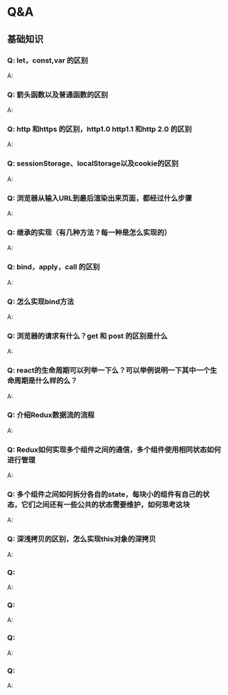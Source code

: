 # Q&A

## 基础知识

### Q: let，const,var 的区别

A:

### Q: 箭头函数以及普通函数的区别 

A:

### Q: http 和https 的区别，http1.0 http1.1 和http 2.0 的区别 

A:
### Q: sessionStorage、localStorage以及cookie的区别

A:

### Q: 浏览器从输入URL到最后渲染出来页面，都经过什么步骤

A:

### Q: 继承的实现（有几种方法？每一种是怎么实现的） 

A:
### Q: bind，apply，call 的区别

A:

### Q: 怎么实现bind方法

A:

### Q: 浏览器的请求有什么？get 和 post 的区别是什么

A:

### Q: react的生命周期可以列举一下么？可以举例说明一下其中一个生命周期是什么样的么？

A:

### Q: 介绍Redux数据流的流程

A:

### Q: Redux如何实现多个组件之间的通信，多个组件使用相同状态如何进行管理

A:
### Q: 多个组件之间如何拆分各自的state，每块小的组件有自己的状态，它们之间还有一些公共的状态需要维护，如何思考这块

A:

### Q: 深浅拷贝的区别，怎么实现this对象的深拷贝

A:

### Q:

A:
### Q:

A:

### Q:

A:

### Q:

A: